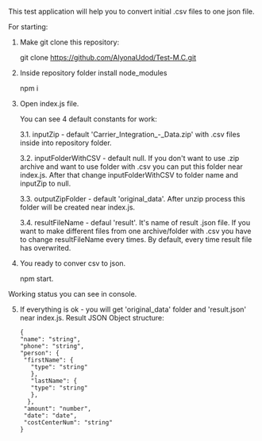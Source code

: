 
This test application will help you to convert initial .csv files to one json file.

For starting:

1. Make git clone this repository: 

      git clone https://github.com/AlyonaUdod/Test-M.C.git

2. Inside repository folder install node_modules 

      npm i

3. Open index.js file. 

   You can see 4 default constants for work: 
   
   3.1. inputZip - default 'Carrier_Integration_-_Data.zip' with .csv files inside into repository folder.
   
   3.2. inputFolderWithCSV - default null. If you don't want to use .zip archive and want to use folder with .csv you can put this folder near index.js. After that change inputFolderWithCSV to folder name and inputZip to null.
   
   3.3. outputZipFolder - default 'original_data'. After unzip process this folder will be created near index.js. 
   
   3.4. resultFileName - defaul 'result'. It's name of result .json file. If you want to make different files from one archive/folder with .csv you have to change resultFileName every times. By default, every time result file has overwrited. 

4. You ready to conver csv to json.

      npm start.
  
  Working status you can see in console.
  
5. If everything is ok - you will get 'original_data' folder and 'result.json' near index.js. 
  Result JSON Object structure:
 
 
   
       {
       "name": "string", 
       "phone": "string", 
       "person": {  
        "firstName": {   
          "type": "string"  
          },  
          "lastName": {   
          "type": "string" 
          }, 
         }, 
        "amount": "number", 
        "date": "date", 
        "costCenterNum": "string"
       }
   


